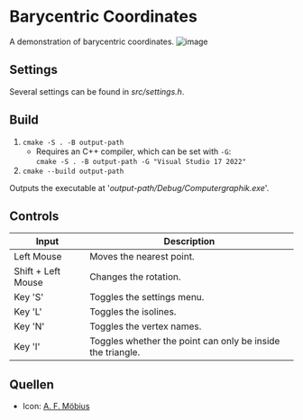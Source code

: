 # Barycentric Coordinates

A demonstration of barycentric coordinates.
![image](https://github.com/GniLudio/barycentric_coordinates/assets/50866361/69d16413-c926-4849-b9e6-aafe061d6ae1)


## Settings
Several settings can be found in *src/settings.h*.

## Build
1. `cmake -S . -B output-path`
   * Requires an C++ compiler, which can be set with `-G`:<br>
     `cmake -S . -B output-path -G "Visual Studio 17 2022"`
3. `cmake --build output-path`

Outputs the executable at '*output-path/Debug/Computergraphik.exe*'.

## Controls
| Input | Description |
|---|---|
| Left Mouse | Moves the nearest point. |
| Shift + Left Mouse | Changes the rotation. |
| Key 'S' | Toggles the settings menu. |
| Key 'L' | Toggles the isolines. |
| Key 'N' | Toggles the vertex names. |
| Key 'I' | Toggles whether the point can only be inside the triangle. |

## Quellen
* Icon: [A. F. Möbius](https://www.portraitindex.de/documents/obj/33213645)
